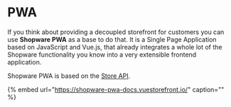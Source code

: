 # PWA

If you think about providing a decoupled storefront for customers you can use **Shopware PWA** as a base to do that. It is a Single Page Application based on JavaScript and Vue.js, that already integrates a whole lot of the Shopware functionality you know into a very extensible frontend application.

Shopware PWA is based on the [Store API](SHOPWARE/docs/concepts/api/store-api.md).
<!-- markdown-link-check-disable-next-line -->
{% embed url="https://shopware-pwa-docs.vuestorefront.io/" caption="" %}

